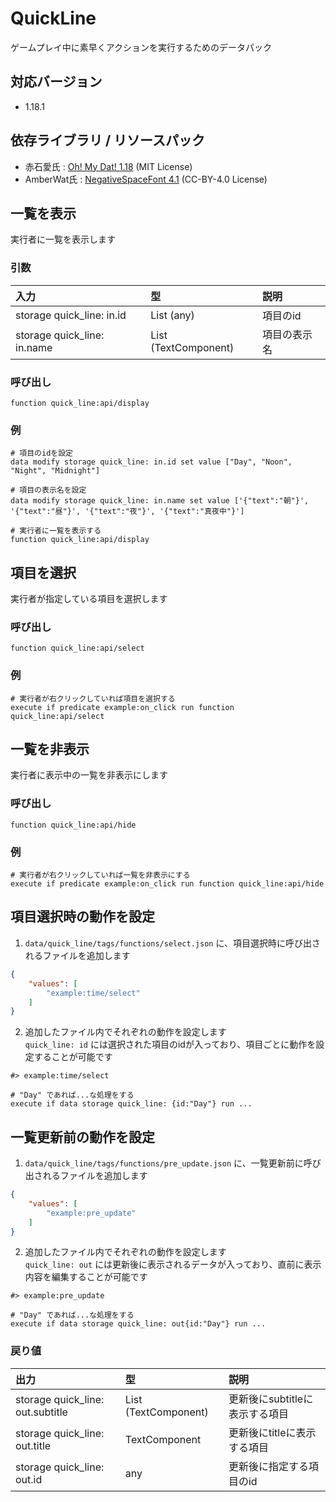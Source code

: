 # QuickLine
ゲームプレイ中に素早くアクションを実行するためのデータパック

## 対応バージョン
- 1.18.1

## 依存ライブラリ / リソースパック
- 赤石愛氏 : [Oh! My Dat! 1.18](https://github.com/Ai-Akaishi/OhMyDat) (MIT License)
- AmberWat氏 : [NegativeSpaceFont 4.1](https://github.com/AmberWat/NegativeSpaceFont/releases/tag/v4.1) (CC-BY-4.0 License)

## 一覧を表示
実行者に一覧を表示します

### 引数
| 入力 | 型 | 説明 |
| :- | :- | :- |
| storage quick_line: in.id | List (any) | 項目のid |
| storage quick_line: in.name | List (TextComponent) | 項目の表示名 |

### 呼び出し
```mcfunction
function quick_line:api/display
```

### 例
```mcfunction
# 項目のidを設定
data modify storage quick_line: in.id set value ["Day", "Noon", "Night", "Midnight"]

# 項目の表示名を設定
data modify storage quick_line: in.name set value ['{"text":"朝"}', '{"text":"昼"}', '{"text":"夜"}', '{"text":"真夜中"}']

# 実行者に一覧を表示する
function quick_line:api/display
```

## 項目を選択
実行者が指定している項目を選択します

### 呼び出し
```mcfunction
function quick_line:api/select
```

### 例
```mcfunction
# 実行者が右クリックしていれば項目を選択する
execute if predicate example:on_click run function quick_line:api/select
```

## 一覧を非表示
実行者に表示中の一覧を非表示にします

### 呼び出し
```mcfunction
function quick_line:api/hide
```

### 例
```mcfunction
# 実行者が右クリックしていれば一覧を非表示にする
execute if predicate example:on_click run function quick_line:api/hide
```

## 項目選択時の動作を設定
1. `data/quick_line/tags/functions/select.json` に、項目選択時に呼び出されるファイルを追加します
```json
{
    "values": [
        "example:time/select"
    ]
}
```

2. 追加したファイル内でそれぞれの動作を設定します  
`quick_line: id` には選択された項目のidが入っており、項目ごとに動作を設定することが可能です
```mcfunction
#> example:time/select

# "Day" であれば...な処理をする
execute if data storage quick_line: {id:"Day"} run ...
```

## 一覧更新前の動作を設定
1. `data/quick_line/tags/functions/pre_update.json` に、一覧更新前に呼び出されるファイルを追加します
```json
{
    "values": [
        "example:pre_update"
    ]
}
```

2. 追加したファイル内でそれぞれの動作を設定します  
`quick_line: out` には更新後に表示されるデータが入っており、直前に表示内容を編集することが可能です

```mcfunction
#> example:pre_update

# "Day" であれば...な処理をする
execute if data storage quick_line: out{id:"Day"} run ...
```

### 戻り値
| 出力 | 型 | 説明 |
| :- | :- | :- |
| storage quick_line: out.subtitle | List (TextComponent) | 更新後にsubtitleに表示する項目 |
| storage quick_line: out.title | TextComponent | 更新後にtitleに表示する項目 |
| storage quick_line: out.id | any | 更新後に指定する項目のid |
